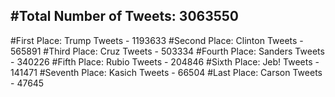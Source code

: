 #Total Number of Tweets: 3063550 
---
#First Place: Trump Tweets - 1193633
#Second Place: Clinton Tweets - 565891
#Third Place: Cruz Tweets - 503334
#Fourth Place: Sanders Tweets - 340226
#Fifth Place: Rubio Tweets - 204846
#Sixth Place: Jeb! Tweets - 141471
#Seventh Place: Kasich Tweets - 66504
#Last Place: Carson Tweets - 47645
